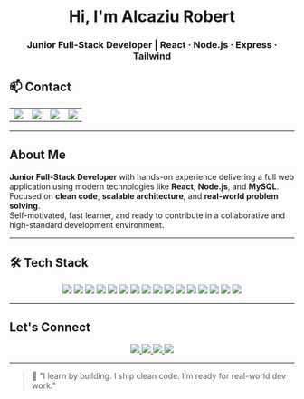 
<h1 align="center">Hi, I'm Alcaziu Robert</h1>
<h3 align="center">Junior Full-Stack Developer | React · Node.js · Express · Tailwind</h3>

## 📫 Contact

<table align="center">
  <tr>
    <td align="center">
      <a href="https://alcaziurobert.ro" target="_blank">
        <img src="https://img.shields.io/badge/🌐%20Portfolio-Visit-blue?style=for-the-badge" />
      </a>
    </td>
    <td align="center">
      <a href="https://www.linkedin.com/in/alcaziurobert/" target="_blank">
        <img src="https://img.shields.io/badge/LinkedIn-Profile-blue?logo=linkedin&style=for-the-badge" />
      </a>
    </td>
    <td align="center">
      <a href="mailto:contact@alcaziurobert.ro">
        <img src="https://img.shields.io/badge/Email-Contact-blue?style=for-the-badge&logo=gmail" />
      </a>
    </td>
    <td align="center">
      <a href="https://github.com/robertalc1" target="_blank">
        <img src="https://img.shields.io/badge/GitHub-robertalc1-black?style=for-the-badge&logo=github" />
      </a>
    </td>
  </tr>
</table>


---

##  About Me

**Junior Full-Stack Developer** with hands-on experience delivering a full web application using modern technologies like **React**, **Node.js**, and **MySQL**.  
Focused on **clean code**, **scalable architecture**, and **real-world problem solving**.  
Self-motivated, fast learner, and ready to contribute in a collaborative and high-standard development environment.

---

## 🛠️ Tech Stack

<p align="center">
  <img src="https://img.shields.io/badge/React-20232A?style=for-the-badge&logo=react&logoColor=61DAFB" />
  <img src="https://img.shields.io/badge/Node.js-339933?style=for-the-badge&logo=node.js&logoColor=white" />
  <img src="https://img.shields.io/badge/Express.js-404D59?style=for-the-badge&logo=express&logoColor=white" />
  <img src="https://img.shields.io/badge/Tailwind_CSS-38B2AC?style=for-the-badge&logo=tailwind-css&logoColor=white" />
  <img src="https://img.shields.io/badge/JavaScript-F7DF1E?style=for-the-badge&logo=javascript&logoColor=black" />
  <img src="https://img.shields.io/badge/MySQL-00000F?style=for-the-badge&logo=mysql&logoColor=white" />
  <img src="https://img.shields.io/badge/Python-3776AB?style=for-the-badge&logo=python&logoColor=white" />
  <img src="https://img.shields.io/badge/PHP-777BB4?style=for-the-badge&logo=php&logoColor=white" />
  <img src="https://img.shields.io/badge/Java-ED8B00?style=for-the-badge&logo=java&logoColor=white" />
  <img src="https://img.shields.io/badge/C++-00599C?style=for-the-badge&logo=c%2b%2b&logoColor=white" />
  <img src="https://img.shields.io/badge/MongoDB-4EA94B?style=for-the-badge&logo=mongodb&logoColor=white" />
  <img src="https://img.shields.io/badge/PostgreSQL-336791?style=for-the-badge&logo=postgresql&logoColor=white" />
  <img src="https://img.shields.io/badge/Firebase-FFCA28?style=for-the-badge&logo=firebase&logoColor=black" />
  <img src="https://img.shields.io/badge/HTML5-E34F26?style=for-the-badge&logo=html5&logoColor=white" />
  <img src="https://img.shields.io/badge/CSS3-1572B6?style=for-the-badge&logo=css3&logoColor=white" />
  <img src="https://img.shields.io/badge/Git-F05032?style=for-the-badge&logo=git&logoColor=white" />
</p>

---

##  Let's Connect

<p align="center">
  <a href="mailto:contact@alcaziurobert.ro">
    <img src="https://img.shields.io/badge/Gmail-contact@alcaziurobert.ro-red?style=for-the-badge&logo=gmail&logoColor=white" />
  </a>
  <a href="https://www.linkedin.com/in/alcaziurobert/">
    <img src="https://img.shields.io/badge/LinkedIn-alcaziurobert-blue?style=for-the-badge&logo=linkedin&logoColor=white" />
  </a>
  <a href="https://alcaziurobert.ro">
    <img src="https://img.shields.io/badge/Portfolio-alcaziurobert.ro-0A66C2?style=for-the-badge&logo=google-chrome&logoColor=white" />
  </a>
  <a href="https://github.com/robertalc1">
    <img src="https://img.shields.io/badge/GitHub-robertalc1-black?style=for-the-badge&logo=github" />
  </a>
</p>

---

> 💬 "I learn by building. I ship clean code. I’m ready for real-world dev work."
